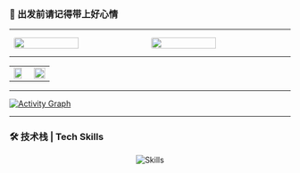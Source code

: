 ### 🌟 出发前请记得带上好心情

---
<div style="display: flex; justify-content: center; gap: 4px; align-items: center;">
  <img src="https://hoyocard.qhy04.com/gs/detail/rand/20906360.png"  style="width: 48%; border-radius: 3px;"/>
  <img src="https://hoyocard.qhy04.com/sr/detail/rand/20906360.png" style="width: 48%; border-radius: 3px;"/>
</div>

---

<table>
  <tr>
    <td>
      <img src="https://github-readme-stats.vercel.app/api?username=Summer-Neko&show_icons=true&theme=transparent" 
           style="width: 83%;" />
    </td>
    <td>
      <img src="https://github-readme-stats.vercel.app/api/top-langs/?username=Summer-Neko&layout=compact&theme=transparent" 
           style="width: 100%;" />
    </td>
  </tr>
</table>

---

[![Activity Graph](https://github-readme-activity-graph.vercel.app/graph?username=Summer-Neko&theme=dracula)](https://github.com/ashutosh00710/github-readme-activity-graph)

---

### 🛠 技术栈 | Tech Skills
<p align="center">
  <img src="https://skillicons.dev/icons?i=python,javascript,nodejs,electron,flask" alt="Skills" style="margin: 0 auto;"/>
</p>
